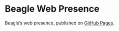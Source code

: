 # Beagle Web Presence

Beagle’s web presence, published on [GitHub Pages](https://acBerger.github.io/Beagle/branches/packages).